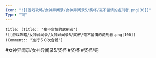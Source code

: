```yaml
---
Icon: "![[游戏攻略/女神异闻录/女神异闻录5/奖杯/毫不留情的處刑者.png|30]]"
Type: "铜"
---
```

```ad-common-bronze-trophy
title: (Title:: "毫不留情的處刑者")
![[游戏攻略/女神异闻录/女神异闻录5/奖杯/毫不留情的處刑者.png|100]]
(Comment:: "進行５０次合體")
```

#女神异闻录/女神异闻录5/奖杯 #奖杯 #奖杯/铜

